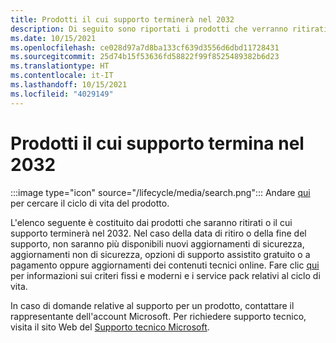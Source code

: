 ```yaml
---
title: Prodotti il cui supporto terminerà nel 2032
description: Di seguito sono riportati i prodotti che verranno ritirati o il cui supporto terminerà o passerà da Mainstream a Extended nel 2032.
ms.date: 10/15/2021
ms.openlocfilehash: ce028d97a7d8ba133cf639d3556d6dbd11728431
ms.sourcegitcommit: 25d74b15f53636fd58822f99f8525489382b6d23
ms.translationtype: HT
ms.contentlocale: it-IT
ms.lasthandoff: 10/15/2021
ms.locfileid: "4029149"
---
```

# <a name="products-ending-support-in-2032"></a>Prodotti il cui supporto termina nel 2032

:::image type="icon" source="/lifecycle/media/search.png":::
Andare [qui](/lifecycle/products/) per cercare il ciclo di vita del prodotto.

L'elenco seguente è costituito dai prodotti che saranno ritirati o il cui supporto terminerà nel 2032. Nel caso della data di ritiro o della fine del supporto, non saranno più disponibili nuovi aggiornamenti di sicurezza, aggiornamenti non di sicurezza, opzioni di supporto assistito gratuito o a pagamento oppure aggiornamenti dei contenuti tecnici online. Fare clic [qui](/lifecycle/overview/product-end-of-support-overview) per informazioni sui criteri fissi e moderni e i service pack relativi al ciclo di vita.

In caso di domande relative al supporto per un prodotto, contattare il rappresentante dell'account Microsoft. Per richiedere supporto tecnico, visita il sito Web del [Supporto tecnico Microsoft](https://support.microsoft.com/contactus/?ws=support).







